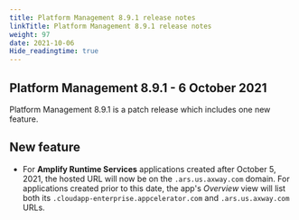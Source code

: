 ```yaml
---
title: Platform Management 8.9.1 release notes
linkTitle: Platform Management 8.9.1 release notes
weight: 97
date: 2021-10-06
Hide_readingtime: true
---
```


## Platform Management 8.9.1 - 6 October 2021

Platform Management 8.9.1 is a patch release which includes one new feature.

## New feature

* For **Amplify Runtime Services** applications created after October 5, 2021, the hosted URL will now be on the ``.ars.us.axway.com`` domain. For applications created prior to this date, the app's _Overview_ view will list both its ``.cloudapp-enterprise.appcelerator.com`` and ``.ars.us.axway.com`` URLs.